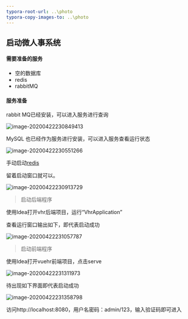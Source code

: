 ```yaml
---
typora-root-url: ..\photo
typora-copy-images-to: ..\photo
---
```


## 启动微人事系统



#### 需要准备的服务

- 空的数据库
- redis
- rabbitMQ



#### 服务准备

rabbit MQ已经安装，可以进入服务进行查询

![image-20200422230849413](/image-20200422230849413.png)

MySQL 也已经作为服务进行安装，可以进入服务查看运行状态

![image-20200422230551266](/image-20200422230551266.png)

手动启动[redis](‪D:\Environment\Redis\redis-server.exe)

留着启动窗口就可以。

![image-20200422230913729](/image-20200422230913729.png)



> 启动后端程序

使用Idea打开vhr后端项目，运行“VhrApplication”

查看运行窗口输出如下，即代表启动成功

![image-20200422231057787](/image-20200422231057787.png)





>  启动前端程序

使用Idea打开vuehr前端项目，点击serve

![image-20200422231311973](/image-20200422231311973.png)

待出现如下界面即代表启动成功

![image-20200422231358798](/image-20200422231358798.png)



访问http://localhost:8080，用户名密码：admin/123，输入验证码即可进入